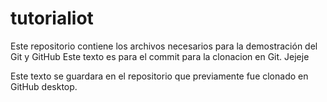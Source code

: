 # tutorialiot
Este repositorio contiene los archivos necesarios para la demostración del Git y GitHub
Este texto es para el commit para la clonacion en Git. Jejeje

Este texto se guardara en el repositorio que previamente fue clonado en GitHub desktop.